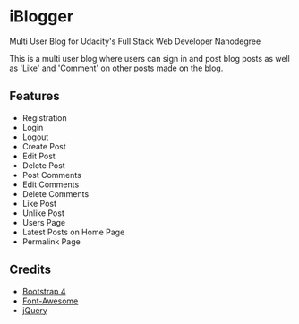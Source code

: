 # iBlogger
Multi User Blog for Udacity's Full Stack Web Developer Nanodegree

This is a multi user blog where users can sign in and post blog posts as well as 'Like' and 'Comment' on other posts made on the blog.

## Features
* Registration
* Login
* Logout
* Create Post
* Edit Post
* Delete Post
* Post Comments
* Edit Comments
* Delete Comments
* Like Post
* Unlike Post
* Users Page
* Latest Posts on Home Page
* Permalink Page

## Credits
* <a target="_blank" href="https://v4-alpha.getbootstrap.com">Bootstrap 4</a>
* <a target="_blank" href="http://fontawesome.io">Font-Awesome</a>
* <a target="_blank" href="http://jquery.com">jQuery</a>
